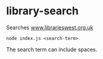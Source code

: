 # library-search
Searches www.librarieswest.org.uk

`node index.js <search-term>`

The search term can include spaces.
